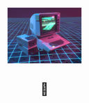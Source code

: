 <p align="center">
  <img src="./retro_computer.gif"  height="128" >
  <br>
   <h1 align="center">🧐</h1>
</p>

